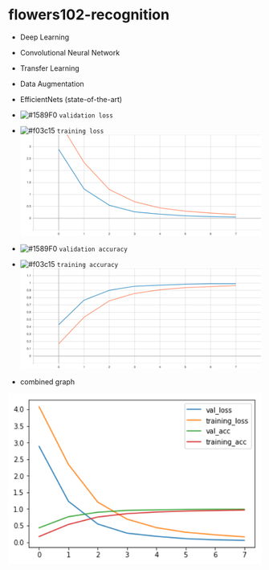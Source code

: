 # flowers102-recognition
- Deep Learning
- Convolutional Neural Network
- Transfer Learning
- Data Augmentation 
- EfficientNets (state-of-the-art)

- ![#1589F0](https://placehold.it/15/1589F0/000000?text=+) `validation loss`
- ![#f03c15](https://placehold.it/15/f03c15/000000?text=+) `training loss`
![loss](logs/loss.svg)

- ![#1589F0](https://placehold.it/15/1589F0/000000?text=+) `validation accuracy`
- ![#f03c15](https://placehold.it/15/f03c15/000000?text=+) `training accuracy`
![acc](logs/acc.svg)

- combined graph

<img src="https://github.com/macabdul9/flowers102-recognition/blob/master/logs/index.png" align="left" width="1200">
